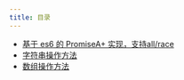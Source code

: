 ```yaml
---
title: 目录
---
```



- [基于 es6 的 PromiseA+ 实现，支持all/race](./promise)
- [字符串操作方法](./String)
- [数组操作方法](./Array)
